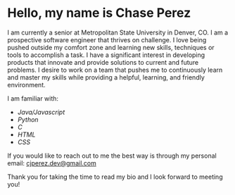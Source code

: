 # Hello, my name is **Chase Perez**

I am currently a senior at Metropolitan State University in Denver, CO. I am a prospective software engineer that thrives on challenge. I love being pushed outside my comfort zone and learning new skills, techniques or tools to accomplish a task. I have a significant interest in developing products that innovate and provide solutions to current and future problems. I desire to work on a team that pushes me to continuously learn and master my skills while providing a helpful, learning, and friendly environment.

I am familiar with:
- *Java/Javascript*
- *Python*
- *C*
- *HTML*
- *CSS*

If you would like to reach out to me the best way is through my personal email: cjperez.dev@gmail.com

Thank you for taking the time to read my bio and I look forward to meeting you!
